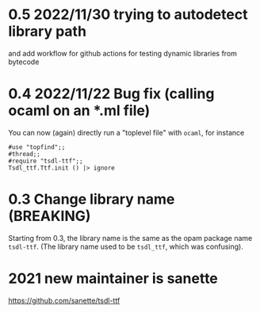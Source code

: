 # 0.5 2022/11/30 trying to autodetect library path

and add workflow for github actions for testing dynamic libraries from
bytecode

# 0.4 2022/11/22 Bug fix (calling ocaml on an *.ml file)

You can now (again) directly run a "toplevel file" with `ocaml`, for
instance

```
#use "topfind";;
#thread;;
#require "tsdl-ttf";;
Tsdl_ttf.Ttf.init () |> ignore
```

# 0.3 Change library name (BREAKING)

Starting from 0.3, the library name is the same as the opam package
name `tsdl-ttf`. (The library name used to be `tsdl_ttf`, which was
confusing).

# 2021 new maintainer is sanette
https://github.com/sanette/tsdl-ttf
